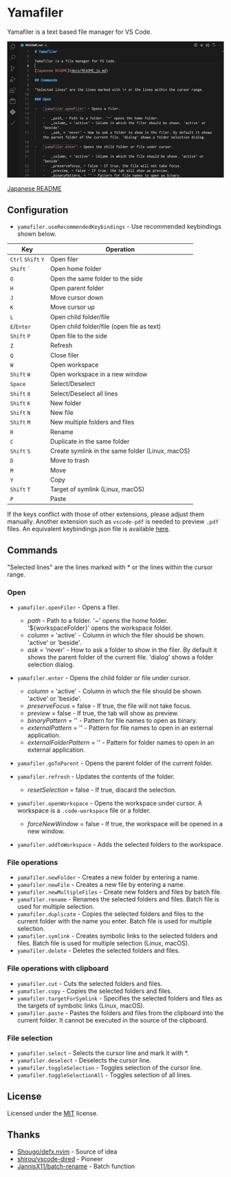 # Yamafiler

Yamafiler is a text based file manager for VS Code.

![demo](https://raw.githubusercontent.com/artakase/vscode-yamafiler/main/images/demo.gif)

[Japanese README](docs/README_ja.md)

## Configuration

-   `yamafiler.useRecommendedKeybindings` - Use recommended keybindings shown below.

| Key                | Operation                                        |
| ------------------ | ------------------------------------------------ |
| `Ctrl` `Shift` `Y` | Open filer                                       |
| `Shift` `` ` ``    | Open home folder                                 |
| `O`                | Open the same folder to the side                 |
| `H`                | Open parent folder                               |
| `J`                | Move cursor down                                 |
| `K`                | Move cursor up                                   |
| `L`                | Open child folder/file                           |
| `E`/`Enter`        | Open child folder/file (open file as text)       |
| `Shift` `P`        | Open file to the side                            |
| `Z`                | Refresh                                          |
| `Q`                | Close filer                                      |
| `W`                | Open workspace                                   |
| `Shift` `W`        | Open workspace in a new window                   |
| `Space`            | Select/Deselect                                  |
| `Shift` `8`        | Select/Deselect all lines                        |
| `Shift` `K`        | New folder                                       |
| `Shift` `N`        | New file                                         |
| `Shift` `M`        | New multiple folders and files                   |
| `R`                | Rename                                           |
| `C`                | Duplicate in the same folder                     |
| `Shift` `S`        | Create symlink in the same folder (Linux, macOS) |
| `D`                | Move to trash                                    |
| `M`                | Move                                             |
| `Y`                | Copy                                             |
| `Shift` `T`        | Target of symlink (Linux, macOS)                 |
| `P`                | Paste                                            |

If the keys conflict with those of other extensions, please adjust them manually.
Another extension such as `vscode-pdf` is needed to preview `.pdf` files.
An equivalent keybindings.json file is available [here](docs/keybindings.json).

## Commands

"Selected lines" are the lines marked with \* or the lines within the cursor range.

### Open

-   `yamafiler.openFiler` - Opens a filer.

    -   _path_ - Path to a folder. '~' opens the home folder. '${workspaceFolder}' opens the workspace folder.
    -   _column_ = 'active' - Column in which the filer should be shown. 'active' or 'beside'.
    -   _ask_ = 'never' - How to ask a folder to show in the filer. By default it shows the parent folder of the current file. 'dialog' shows a folder selection dialog.

-   `yamafiler.enter` - Opens the child folder or file under cursor.

    -   _column_ = 'active' - Column in which the file should be shown. 'active' or 'beside'.
    -   _preserveFocus_ = false - If true, the file will not take focus.
    -   _preview_ = false - If true, the tab will show as preview.
    -   _binaryPattern_ = '' - Pattern for file names to open as binary.
    -   _externalPattern_ = '' - Pattern for file names to open in an external application.
    -   _externalFolderPattern_ = '' - Pattern for folder names to open in an external application.

-   `yamafiler.goToParent` - Opens the parent folder of the current folder.
-   `yamafiler.refresh` - Updates the contents of the folder.
    -   _resetSelection_ = false - If true, discard the selection.
-   `yamafiler.openWorkspace` - Opens the workspace under cursor. A workspace is a `.code-workspace` file or a folder.
    -   _forceNewWindow_ = false - If true, the workspace will be opened in a new window.
-   `yamafiler.addToWorkspace` - Adds the selected folders to the workspace.

### File operations

-   `yamafiler.newFolder` - Creates a new folder by entering a name.
-   `yamafiler.newFile` - Creates a new file by entering a name.
-   `yamafiler.newMultipleFiles` - Create new folders and files by batch file.
-   `yamafiler.rename` - Renames the selected folders and files. Batch file is used for multiple selection.
-   `yamafiler.duplicate` - Copies the selected folders and files to the current folder with the name you enter. Batch file is used for multiple selection.
-   `yamafiler.symlink` - Creates symbolic links to the selected folders and files. Batch file is used for multiple selection (Linux, macOS).
-   `yamafiler.delete` - Deletes the selected folders and files.

### File operations with clipboard

-   `yamafiler.cut` - Cuts the selected folders and files.
-   `yamafiler.copy` - Copies the selected folders and files.
-   `yamafiler.targetForSymlink` - Specifies the selected folders and files as the targets of symbolic links (Linux, macOS).
-   `yamafiler.paste` - Pastes the folders and files from the clipboard into the current folder. It cannot be executed in the source of the clipboard.

### File selection

-   `yamafiler.select` - Selects the cursor line and mark it with \*.
-   `yamafiler.deselect` - Deselects the cursor line.
-   `yamafiler.toggleSelection` - Toggles selection of the cursor line.
-   `yamafiler.toggleSelectionAll` - Toggles selection of all lines.

## License

Licensed under the [MIT](LICENSE) license.

## Thanks

-   [Shougo/defx.nvim](https://github.com/Shougo/defx.nvim) - Source of idea
-   [shirou/vscode-dired](https://github.com/shirou/vscode-dired) - Pioneer
-   [JannisX11/batch-rename](https://github.com/JannisX11/batch-rename) - Batch function
